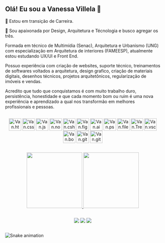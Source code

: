 ## Olá! Eu sou a Vanessa Villela 🤗

🧳 Estou em  transição de Carreira.

💚 Sou apaixonada por Design, Arquitetura e Técnologia e busco agregar os três.


Formada em técnico de Multimídia (Senac), Arquitetura e Urbanismo (UNG) com especialização em
Arquitetura de interiores (FAMEESP), atualmente estou estudando UX/UI e Front End.

Possuo experiência com criação de websites, suporte técnico, treinamentos de softwares voltados a arquitetura, 
design grafico, criação de materiais digitais, desenhos técnicos, projetos arquitetônicos, regularização de imóveis
 e vendas. 

Acredito que tudo que conquistamos é com muito trabalho duro, persistência, honestidade e que cada momento bom 
ou ruim é uma nova experiência e aprendizado a qual nos transformão em melhores profissionais e pessoas.

##

<div style="inline_block" align="center">
<img align="center" alt="Van.html height="30" width="40" src="https://cdn.jsdelivr.net/gh/devicons/devicon/icons/html5/html5-plain-wordmark.svg" /> 
<img align="center" alt="Van.css height="30" width="40" src="https://cdn.jsdelivr.net/gh/devicons/devicon/icons/css3/css3-plain-wordmark.svg" />
<img align="center" alt="Van.js height="30" width="40" src="https://cdn.jsdelivr.net/gh/devicons/devicon/icons/javascript/javascript-original.svg" />
<img align="center" alt="Van.nodejs height="30" width="40" src="https://cdn.jsdelivr.net/gh/devicons/devicon/icons/nodejs/nodejs-original.svg" />
<img align="center" alt="Van.csharp height="30" width="40" src="https://cdn.jsdelivr.net/gh/devicons/devicon/icons/csharp/csharp-original.svg" />
<img align="center" alt="Van.figma height="30" width="40" src="https://cdn.jsdelivr.net/gh/devicons/devicon/icons/figma/figma-original.svg" />
<img align="center" alt="Van.ai height="30" width="40" src="https://cdn.jsdelivr.net/gh/devicons/devicon/icons/illustrator/illustrator-plain.svg" />
<img align="center" alt="Van.ps height="30" width="40" src="https://cdn.jsdelivr.net/gh/devicons/devicon/icons/photoshop/photoshop-plain.svg" />
<img align="center" alt="Van.filezilla height="30" width="40" src="https://cdn.jsdelivr.net/gh/devicons/devicon/icons/filezilla/filezilla-plain.svg"/>
<img align="center" alt="Van.Trello height="30" width="40" src="https://cdn.jsdelivr.net/gh/devicons/devicon/icons/trello/trello-plain.svg"/>
<img align="center" alt="Van.vscode height="30" width="40" src="https://cdn.jsdelivr.net/gh/devicons/devicon/icons/vscode/vscode-original-wordmark.svg"/>
<img align="center" alt="Van.bootstrap height="30" width="40" src="https://cdn.jsdelivr.net/gh/devicons/devicon/icons/bootstrap/bootstrap-original-wordmark.svg"/>
<img align="center" alt="Van.git height="30" width="40" src="https://cdn.jsdelivr.net/gh/devicons/devicon/icons/git/git-original.svg"/>
<img align="center" alt="Van.github height="30" width="40" src="https://cdn.jsdelivr.net/gh/devicons/devicon/icons/github/github-original.svg"/>
</div>

##

<div align="center">
  <a href="https://github.com/vanessavillela">
  <img height="180em" src="https://github-readme-stats.vercel.app/api?username=vanessavillela&show_icons=true&theme=dracula&include_all_commits=true&count_private=true"/>
  <img height="180em" src="https://github-readme-stats.vercel.app/api/top-langs/?username=vanessavillela&layout=compact&langs_count=7&theme=dracula"/>
</div>

##

<div align="center">
<a href="https://www.linkedin.com/in/vanessa-villela/" target="_blank"><img src="https://img.shields.io/badge/-LinkedIn-%230077B5?style=for-the-badge&logo=linkedin&logoColor=white" target="_blank"></a>
 <a href = "mailto:vanvillela92@gmail.com"><img src="https://img.shields.io/badge/-Gmail-%23333?style=for-the-badge&logo=gmail&logoColor=white" target="_blank"></a>
 <a href="https://discord.com/channels/Vanvill#8252" target="_blank"><img src="https://img.shields.io/badge/Discord-7289DA?style=for-the-badge&logo=discord&logoColor=white" target="_blank"></a> 
</div>
 
 ##
 
![Snake animation](https://github.com/vanessavillela/vanessavillela/blob/output/github-contribution-grid-snake.svg)
 

 
